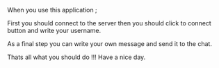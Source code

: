 When you use this application ;

First you should connect to the server then you should click to connect button and write your username. 

As a final step you can write your own message and send it to the chat.

Thats all what you should do !!! Have a nice day.
